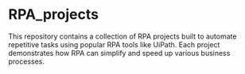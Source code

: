 # RPA_projects
This repository contains a collection of RPA projects built to automate repetitive tasks using popular RPA tools like UiPath. Each project demonstrates how RPA can simplify and speed up various business processes. 
